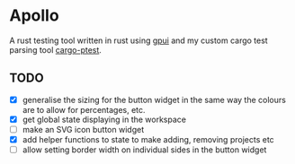 # Apollo

A rust testing tool written in rust using [gpui](https://gpui.rs) and my custom cargo test parsing tool [cargo-ptest](https://crates.io/crates/cargo-ptest/1.0.1).

## TODO
 - [x] generalise the sizing for the button widget in the same way the colours are to allow for percentages, etc.
 - [x] get global state displaying in the workspace
 - [ ] make an SVG icon button widget
 - [x] add helper functions to state to make adding, removing projects etc
 - [ ] allow setting border width on individual sides in the button widget